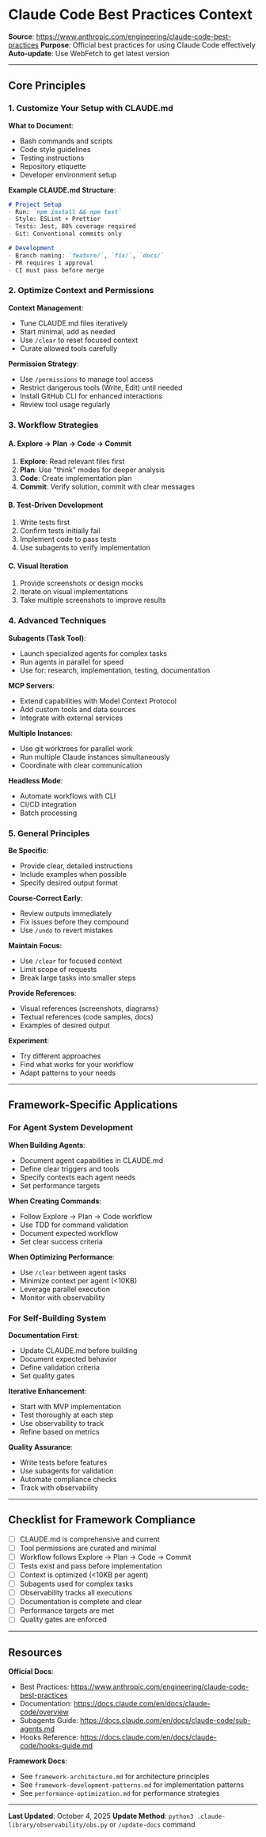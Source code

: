 # Claude Code Best Practices Context

**Source**: https://www.anthropic.com/engineering/claude-code-best-practices
**Purpose**: Official best practices for using Claude Code effectively
**Auto-update**: Use WebFetch to get latest version

---

## Core Principles

### 1. Customize Your Setup with CLAUDE.md

**What to Document**:
- Bash commands and scripts
- Code style guidelines
- Testing instructions
- Repository etiquette
- Developer environment setup

**Example CLAUDE.md Structure**:
```markdown
# Project Setup
- Run: `npm install && npm test`
- Style: ESLint + Prettier
- Tests: Jest, 80% coverage required
- Git: Conventional commits only

# Development
- Branch naming: `feature/`, `fix/`, `docs/`
- PR requires 1 approval
- CI must pass before merge
```

### 2. Optimize Context and Permissions

**Context Management**:
- Tune CLAUDE.md files iteratively
- Start minimal, add as needed
- Use `/clear` to reset focused context
- Curate allowed tools carefully

**Permission Strategy**:
- Use `/permissions` to manage tool access
- Restrict dangerous tools (Write, Edit) until needed
- Install GitHub CLI for enhanced interactions
- Review tool usage regularly

### 3. Workflow Strategies

#### A. Explore → Plan → Code → Commit
1. **Explore**: Read relevant files first
2. **Plan**: Use "think" modes for deeper analysis
3. **Code**: Create implementation plan
4. **Commit**: Verify solution, commit with clear messages

#### B. Test-Driven Development
1. Write tests first
2. Confirm tests initially fail
3. Implement code to pass tests
4. Use subagents to verify implementation

#### C. Visual Iteration
1. Provide screenshots or design mocks
2. Iterate on visual implementations
3. Take multiple screenshots to improve results

### 4. Advanced Techniques

**Subagents (Task Tool)**:
- Launch specialized agents for complex tasks
- Run agents in parallel for speed
- Use for: research, implementation, testing, documentation

**MCP Servers**:
- Extend capabilities with Model Context Protocol
- Add custom tools and data sources
- Integrate with external services

**Multiple Instances**:
- Use git worktrees for parallel work
- Run multiple Claude instances simultaneously
- Coordinate with clear communication

**Headless Mode**:
- Automate workflows with CLI
- CI/CD integration
- Batch processing

### 5. General Principles

**Be Specific**:
- Provide clear, detailed instructions
- Include examples when possible
- Specify desired output format

**Course-Correct Early**:
- Review outputs immediately
- Fix issues before they compound
- Use `/undo` to revert mistakes

**Maintain Focus**:
- Use `/clear` for focused context
- Limit scope of requests
- Break large tasks into smaller steps

**Provide References**:
- Visual references (screenshots, diagrams)
- Textual references (code samples, docs)
- Examples of desired output

**Experiment**:
- Try different approaches
- Find what works for your workflow
- Adapt patterns to your needs

---

## Framework-Specific Applications

### For Agent System Development

**When Building Agents**:
- Document agent capabilities in CLAUDE.md
- Define clear triggers and tools
- Specify contexts each agent needs
- Set performance targets

**When Creating Commands**:
- Follow Explore → Plan → Code workflow
- Use TDD for command validation
- Document expected workflow
- Set clear success criteria

**When Optimizing Performance**:
- Use `/clear` between agent tasks
- Minimize context per agent (<10KB)
- Leverage parallel execution
- Monitor with observability

### For Self-Building System

**Documentation First**:
- Update CLAUDE.md before building
- Document expected behavior
- Define validation criteria
- Set quality gates

**Iterative Enhancement**:
- Start with MVP implementation
- Test thoroughly at each step
- Use observability to track
- Refine based on metrics

**Quality Assurance**:
- Write tests before features
- Use subagents for validation
- Automate compliance checks
- Track with observability

---

## Checklist for Framework Compliance

- [ ] CLAUDE.md is comprehensive and current
- [ ] Tool permissions are curated and minimal
- [ ] Workflow follows Explore → Plan → Code → Commit
- [ ] Tests exist and pass before implementation
- [ ] Context is optimized (<10KB per agent)
- [ ] Subagents used for complex tasks
- [ ] Observability tracks all executions
- [ ] Documentation is complete and clear
- [ ] Performance targets are met
- [ ] Quality gates are enforced

---

## Resources

**Official Docs**:
- Best Practices: https://www.anthropic.com/engineering/claude-code-best-practices
- Documentation: https://docs.claude.com/en/docs/claude-code/overview
- Subagents Guide: https://docs.claude.com/en/docs/claude-code/sub-agents.md
- Hooks Reference: https://docs.claude.com/en/docs/claude-code/hooks-guide.md

**Framework Docs**:
- See `framework-architecture.md` for architecture principles
- See `framework-development-patterns.md` for implementation patterns
- See `performance-optimization.md` for performance strategies

---

**Last Updated**: October 4, 2025
**Update Method**: `python3 .claude-library/observability/obs.py` or `/update-docs` command
